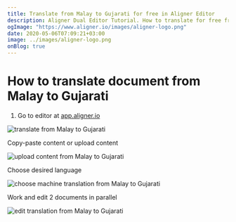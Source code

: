 ```yaml
---
title: Translate from Malay to Gujarati for free in Aligner Editor
description: Aligner Dual Editor Tutorial. How to translate for free from Malay to Gujarati. Aligner is multilingual document management platform. 
ogImage: "https://www.aligner.io/images/aligner-logo.png"
date: 2020-05-06T07:09:21+03:00
image: ../images/aligner-logo.png
onBlog: true
---
```


# How to translate document from Malay to Gujarati

1. Go to editor at [app.aligner.io](https://app.aligner.io "Aligner App web page")

![translate from Malay to Gujarati](../aligner-blank-editor.png "translate from Malay to Gujarati")

Copy-paste content or upload content

![upload content from Malay to Gujarati](../aligner-uploaded-document.png "upload content from Malay to Gujarati")

Choose desired language

![choose machine translation from Malay to Gujarati](../aligner-language-dropdown.png "choose machine translation from Malay to Gujarati")

Work and edit 2 documents in parallel

![edit translation from Malay to Gujarati](../aligner-double-sitded-editor.png "edit translation from Malay to Gujarati")

